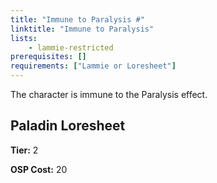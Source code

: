 ```yaml
---
title: "Immune to Paralysis #"
linktitle: "Immune to Paralysis"
lists:
    - lammie-restricted
prerequisites: []
requirements: ["Lammie or Loresheet"]
---
```

The character is immune to the Paralysis effect.


## Paladin Loresheet

**Tier:** 2

**OSP Cost:** 20